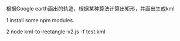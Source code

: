 根据Google earth画出的轨迹，根据某种算法计算出矩形，并画出生成kml

1 install some npm modules.

2 node kml-to-rectangle-v2.js -f test.kml
